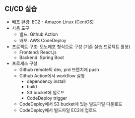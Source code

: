## CI/CD 실습
- 배포 환경: EC2 - Amazon Linux (CentOS)
- 사용 도구
    - 빌드: Github Action
    - 배포: AWS CodeDeploy
- 프로젝트 구조: 모노레포 형식으로 구성 (기존 실습 프로젝트 활용)
    - Frontend: React.js
    - Backend: Spring Boot 
- 프로세스 구성
    - Github remote의 dev, prd 브랜치에 push
    - Github Action에서 workflow 실행
      - dependency install
      - build
      - S3 bucket에 업로드
      - CodeDeploy trigger
    - CodeDeploy에서 S3 bucket에 있는 빌드파일 다운로드
    - CodeDeploy에서 빌드파일 EC2에 업로드